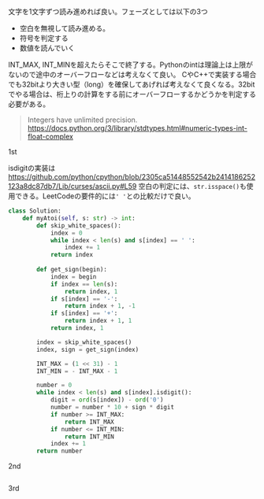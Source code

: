 文字を1文字ずつ読み進めれば良い。フェーズとしては以下の3つ
- 空白を無視して読み進める。
- 符号を判定する
- 数値を読んでいく

INT_MAX, INT_MINを超えたらそこで終了する。Pythonのintは理論上は上限がないので途中のオーバーフローなどは考えなくて良い。
CやC++で実装する場合でも32bitより大きい型（long）を確保してあげれば考えなくて良くなる。32bitでやる場合は、桁上りの計算をする前にオーバーフローするかどうかを判定する必要がある。

> Integers have unlimited precision.
https://docs.python.org/3/library/stdtypes.html#numeric-types-int-float-complex

1st

isdigitの実装は https://github.com/python/cpython/blob/2305ca51448552542b2414186252123a8dc87db7/Lib/curses/ascii.py#L59
空白の判定には、`str.isspace()`も使用できる。LeetCodeの要件的には`' '`との比較だけで良い。

```python
class Solution:
    def myAtoi(self, s: str) -> int:
        def skip_white_spaces():
            index = 0
            while index < len(s) and s[index] == ' ':
                index += 1
            return index
        
        def get_sign(begin):
            index = begin
            if index == len(s):
                return index, 1
            if s[index] == '-':
                return index + 1, -1
            if s[index] == '+':
                return index + 1, 1
            return index, 1

        index = skip_white_spaces()
        index, sign = get_sign(index)

        INT_MAX = (1 << 31) - 1
        INT_MIN = - INT_MAX - 1

        number = 0
        while index < len(s) and s[index].isdigit():
            digit = ord(s[index]) - ord('0')
            number = number * 10 + sign * digit
            if number >= INT_MAX:
                return INT_MAX
            if number <= INT_MIN:
                return INT_MIN
            index += 1
        return number
```

2nd
```python
```


3rd
```python
```
